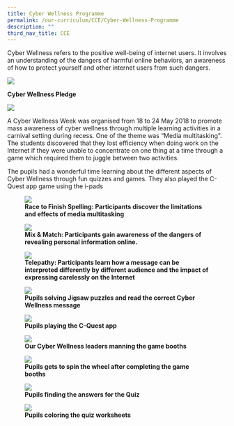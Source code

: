 ```yaml
---
title: Cyber Wellness Programme
permalink: /our-curriculum/CCE/Cyber-Wellness-Programme
description: ""
third_nav_title: CCE
---
```

Cyber Wellness refers to the positive well-being of internet users. It involves an understanding of the dangers of harmful online behaviors, an awareness of how to protect yourself and other internet users from such dangers.

  

![](/images/Curriculum/Cyberwellness/Picture1.jpg)

  

  

**Cyber Wellness Pledge**

  

![](/images/Curriculum/Cyberwellness/Picture3.png)

  

A Cyber Wellness Week was organised from 18 to 24 May 2018 to promote mass awareness of cyber wellness through multiple learning activities in a carnival setting during recess. One of the theme was “Media multitasking”. The students discovered that they lost efficiency when doing work on the Internet if they were unable to concentrate on one thing at a time through a game which required them to juggle between two activities.

  

The pupils had a wonderful time learning about the different aspects of Cyber Wellness through fun quizzes and games. They also played the C-Quest app game using the i-pads

<figure>

<img src="/images/Curriculum/Cyberwellness/spelling.jpg">

<figcaption> <strong>Race to Finish Spelling: Participants discover the limitations and effects of media multitasking  </strong> </figcaption>

</figure>




<figure>

<img src="/images/Curriculum/Cyberwellness/mix%20and%20match%201.jpg">

<figcaption> <strong> Mix & Match: Participants gain awareness of the dangers of revealing personal information online. </strong> </figcaption>

</figure>



<figure>

<img src="/images/Curriculum/Cyberwellness/telepathy.jpg">

<figcaption> <strong>Telepathy: Participants learn how a message can be interpreted differently by different audience and the impact of expressing carelessly on the Internet</strong> </figcaption>

</figure>



<figure>

<img src="/images/Curriculum/Cyberwellness/IMG20180521093137.jpg">

<figcaption> <strong> Pupils solving Jigsaw puzzles and read the correct Cyber Wellness message</strong> </figcaption>

</figure>



<figure>

<img src="/images/Curriculum/Cyberwellness/IMG-20180604-WA0027.jpg">

<figcaption> <strong> Pupils playing the C-Quest app</strong> </figcaption>

</figure>



<figure>

<img src="/images/Curriculum/Cyberwellness/IMG-20180604-WA0032.jpg">

<figcaption> <strong> Our Cyber Wellness leaders manning the game booths</strong> </figcaption>

</figure>


<figure>

<img src="/images/Curriculum/Cyberwellness/IMG20180521093246.jpg">

<figcaption> <strong>Pupils gets to spin the wheel after completing the game booths</strong> </figcaption>

</figure>


  

<figure>

<img src="/images/Curriculum/Cyberwellness/IMG-20180604-WA0023.jpg">

<figcaption> <strong> Pupils finding the answers for the Quiz</strong> </figcaption>

</figure>


<figure>

<img src="/images/Curriculum/Cyberwellness/IMG20180521091540.jpg">

<figcaption> <strong>Pupils coloring the quiz worksheets</strong> </figcaption>

</figure>

